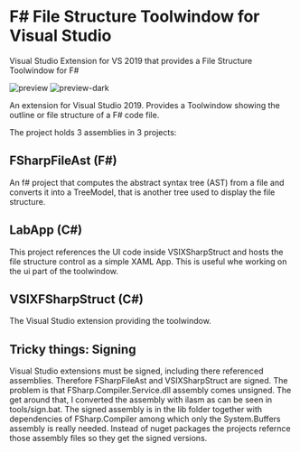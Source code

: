 # F# File Structure Toolwindow for Visual Studio
Visual Studio Extension for VS 2019 that provides a File Structure Toolwindow for F#

![preview](https://github.com/snuup/FSharp-File-Structure-for-Visual-Studio/blob/master/preview.PNG)
![preview-dark](https://github.com/snuup/FSharp-File-Structure-for-Visual-Studio/blob/master/preview-dark.PNG)

An extension for Visual Studio 2019. Provides a Toolwindow showing the outline or file structure of a F# code file.

The project holds 3 assemblies in 3 projects:

## FSharpFileAst (F#)
An f# project that computes the abstract syntax tree (AST) from a file and converts it into a TreeModel, that is another tree used to display the file structure.

## LabApp (C#)
This project references the UI code inside VSIXSharpStruct and hosts the file structure control as a simple XAML App. This is useful whe working on the ui part 
of the toolwindow.

## VSIXFSharpStruct (C#)
The Visual Studio extension providing the toolwindow.

## Tricky things: Signing
Visual Studio extensions must be signed, including there referenced assemblies. Therefore FSharpFileAst and VSIXSharpStruct are signed.
The problem is that FSharp.Compiler.Service.dll assembly comes unsigned. The get around that, I converted the assembly with ilasm as can be seen in tools/sign.bat.
The signed assembly is in the lib folder together with dependencies of FSharp.Compiler among which only the System.Buffers assembly is really needed. 
Instead of nuget packages the projects refernce those assembly files so they get the signed versions.
